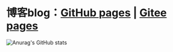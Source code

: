
# 博客blog：[GitHub pages](https://xxggg.github.io) | [Gitee pages](https://xxggg.gitee.io)   

![Anurag's GitHub stats](https://github-readme-stats.vercel.app/api?username=XXGGG&show_icons=true)


